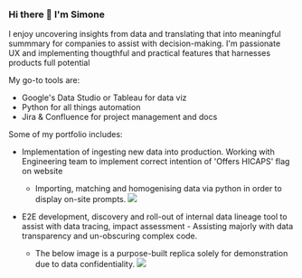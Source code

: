### Hi there 👋 I'm Simone

I enjoy uncovering insights from data and translating that into meaningful summmary for companies to assist with decision-making.
I'm passionate UX and implementing thougthful and practical features that harnesses products full potential

My go-to tools are:
* Google's Data Studio or Tableau for data viz
* Python for all things automation
* Jira & Confluence for project management and docs

Some of my portfolio includes:
* Implementation of ingesting new data into production. Working with Engineering team to implement correct intention of 'Offers HICAPS' flag on website
  * Importing, matching and homogenising data via python in order to display on-site prompts.
![](https://i.ibb.co/4jb6SBP/ezgif-1-6068fc8a9a.gif)


* E2E development, discovery and roll-out of internal data lineage tool to assist with data tracing, impact assessment - Assisting majorly with data transparency and un-obscuring complex code.
  * The below image is a purpose-built replica solely for demonstration due to data confidentiality.
![](https://www.imghippo.com/i/DrPzq1714416834.gif)



